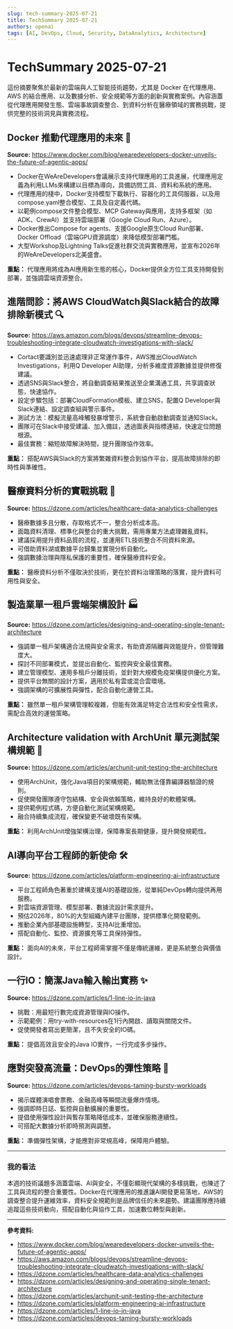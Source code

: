 ```yaml
---
slug: tech-summary-2025-07-21
title: TechSummary 2025-07-21
authors: openai
tags: [AI, DevOps, Cloud, Security, DataAnalytics, Architecture]
---
```


# TechSummary 2025-07-21

這份摘要聚焦於最新的雲端與人工智能技術趨勢，尤其是 Docker 在代理應用、AWS 的結合應用、以及數據分析、安全規範等方面的創新與實務案例。內容涵蓋從代理應用開發生態、雲端事故調查整合、到資料分析在醫療領域的實務挑戰，提供完整的技術洞見與實務流程。

## Docker 推動代理應用的未來 🚀

**Source:** https://www.docker.com/blog/wearedevelopers-docker-unveils-the-future-of-agentic-apps/

- Docker在WeAreDevelopers會議展示支持代理應用的工具進展，代理應用定義為利用LLMs來構建以目標為導向，具備訪問工具、資料和系統的應用。
- 代理應用的棧中，Docker支持模型下載執行、容器化的工具伺服器，以及用compose.yaml整合模型、工具及自定義代碼。
- 以範例compose文件整合模型、MCP Gateway與應用，支持多框架（如ADK、CrewAI）並支持雲端部署（Google Cloud Run、Azure）。
- Docker推出Compose for agents、支援Google原生Cloud Run部署、Docker Offload（雲端GPU資源調度）來降低模型部署門檻。
- 大型Workshop及Lightning Talks促進社群交流與實務應用，並宣布2026年的WeAreDevelopers北美盛會。
  
**重點：** 代理應用將成為AI應用新生態的核心，Docker提供全方位工具支持開發到部署，並強調雲端資源整合。

<!-- truncate -->

## 進階問診：將AWS CloudWatch與Slack結合的故障排除新模式 🔍

**Source:** https://aws.amazon.com/blogs/devops/streamline-devops-troubleshooting-integrate-cloudwatch-investigations-with-slack/

- Cortact要識別並迅速處理非正常運作事件，AWS推出CloudWatch Investigations，利用Q Developer AI助理，分析多維度資源數據並提供修復建議。
- 透過SNS與Slack整合，將自動調查結果推送至企業溝通工具，共享調查狀態，快速協作。
- 設定步驟包括：部署CloudFormation模板、建立SNS，配置Q Developer與Slack連結、設定調查組與警示事件。
- 測試方法：模擬流量高峰觸發暴增警示，系統會自動啟動調查並通知Slack。
- 團隊可在Slack中接受建議、加入備註，透過圖表與指標連結，快速定位問題根源。
- 最佳實務：縮短故障解決時間，提升團隊協作效率。

**重點：** 搭配AWS與Slack的方案將繁雜資料整合到協作平台，提高故障排除的即時性與準確性。

<!-- truncate -->

## 醫療資料分析的實戰挑戰 🏥

**Source:** https://dzone.com/articles/healthcare-data-analytics-challenges

- 醫療數據多且分散，存取格式不一，整合分析成本高。
- 面臨資料清理、標準化與整合的重大挑戰，需用專業方法處理雜亂資料。
- 建議採用提升資料品質的流程，並運用ETL技術整合不同資料來源。
- 可借助資料湖或數據平台歸集並實現分析自動化。
- 強調數據治理與隱私保護的重要性，確保醫療資料安全。

**重點：** 醫療資料分析不僅取決於技術，更在於資料治理策略的落實，提升資料可用性與安全。

<!-- truncate -->

## 製造業單一租戶雲端架構設計 🏭

**Source:** https://dzone.com/articles/designing-and-operating-single-tenant-architecture

- 強調單一租戶架構適合法規與安全需求，有助資源隔離與效能提升，但管理難度大。
- 探討不同部署模式，並提出自動化、監控與安全最佳實務。
- 建立管理模型、運用多租戶分離技術，並針對大規模免疫架構提供優化方案。
- 提供平台無關的設計方案，適用於私有雲或混合雲環境。
- 強調架構的可擴展性與彈性，配合自動化運營工具。

**重點：** 雖然單一租戶架構管理較複雜，但能有效滿足特定合法性和安全性需求，需配合高效的運營策略。

<!-- truncate -->

## Architecture validation with ArchUnit 單元測試架構規範 🧱

**Source:** https://dzone.com/articles/archunit-unit-testing-the-architecture

- 使用ArchUnit，強化Java項目的架構規範，輔助無法僅靠編譯器驗證的規則。
- 促使開發團隊遵守包結構、安全與依賴策略，維持良好的軟體架構。
- 提供範例程式碼，方便自動化測試架構規範。
- 融合持續集成流程，確保變更不破壞既有架構。

**重點：** 利用ArchUnit增強架構治理，保障專案長期健康，提升開發規範性。

<!-- truncate -->

## AI導向平台工程師的新使命 🛠️

**Source:** https://dzone.com/articles/platform-engineering-ai-infrastructure

- 平台工程師角色著重於建構支援AI的基礎設施，從單純DevOps轉向提供再用服務。
- 對雲端資源管理、模型部署、數據流設計需求提升。
- 預估2026年，80%的大型組織內建平台團隊，提供標準化開發範例。
- 推動企業內部基礎設施轉型，支持AI比重增加。
- 搭配自動化、監控、資源擴充等工具保持彈性。

**重點：** 面向AI的未來，平台工程師需掌握不僅是傳統運維，更是系統整合與價值設計。

<!-- truncate -->

## 一行IO：簡潔Java輸入輸出實務 ✨

**Source:** https://dzone.com/articles/1-line-io-in-java

- 挑戰：用最短行數完成資源管理與IO操作。
- 示範範例：用try-with-resources在1行內開啟、讀取與關閉文件。
- 促使開發者寫出更簡潔，且不失安全的IO碼。

**重點：** 提倡高效且安全的Java IO實作，一行完成多步操作。

<!-- truncate -->

## 應對突發高流量：DevOps的彈性策略 🚀

**Source:** https://dzone.com/articles/devops-taming-bursty-workloads

- 揭示媒體演唱會票務、金融高峰等瞬間流量爆炸情境。
- 強調即時日誌、監控與自動擴展的重要性。
- 提倡使用彈性設計與暫存策略降低成本，並確保服務連續性。
- 可搭配大數據分析即時預測與調整。

**重點：** 準備彈性架構，才能應對非常規高峰，保障用戶體驗。

---

### 我的看法

本週的技術議題多涵蓋雲端、AI與安全，不僅彰顯現代架構的多樣挑戰，也陳述了工具與流程的整合重要性。Docker在代理應用的推進讓AI開發更易落地，AWS的調查整合提升運維效率，資料安全規範則是品牌信任的未來趨勢。建議團隊應持續追蹤這些技術動向，搭配自動化與協作工具，加速數位轉型與創新。

---

**參考資料:**  
- https://www.docker.com/blog/wearedevelopers-docker-unveils-the-future-of-agentic-apps/  
- https://aws.amazon.com/blogs/devops/streamline-devops-troubleshooting-integrate-cloudwatch-investigations-with-slack/  
- https://dzone.com/articles/healthcare-data-analytics-challenges  
- https://dzone.com/articles/designing-and-operating-single-tenant-architecture  
- https://dzone.com/articles/archunit-unit-testing-the-architecture  
- https://dzone.com/articles/platform-engineering-ai-infrastructure  
- https://dzone.com/articles/1-line-io-in-java  
- https://dzone.com/articles/devops-taming-bursty-workloads